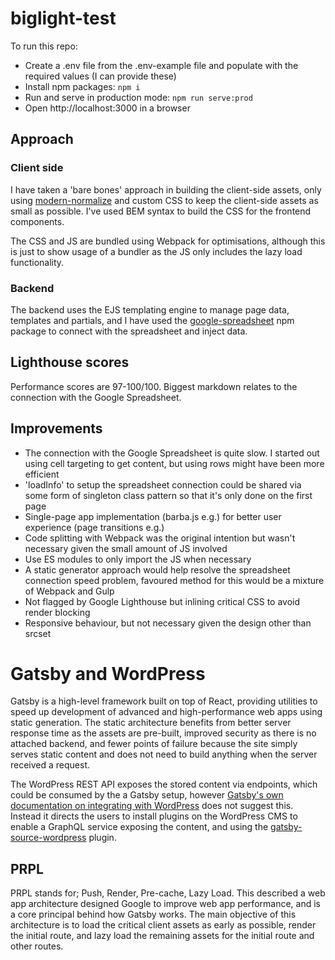 

# biglight-test
To run this repo:
- Create a .env file from the .env-example file and populate with the required values (I can provide these)
- Install npm packages: `npm i`
- Run and serve in production mode: `npm run serve:prod`
- Open http://localhost:3000 in a browser

## Approach
### Client side
I have taken a 'bare bones' approach in building the client-side assets, only using [modern-normalize](https://github.com/sindresorhus/modern-normalize) and custom CSS to keep the client-side assets as small as possible. I've used BEM syntax to build the CSS for the frontend components.

The CSS and JS are bundled using Webpack for optimisations, although this is just to show usage of a bundler as the JS only includes the lazy load functionality.

### Backend
The backend uses the EJS templating engine to manage page data, templates and partials, and I have used the [google-spreadsheet](https://www.npmjs.com/package/google-spreadsheet) npm package to connect with the spreadsheet and inject data.

## Lighthouse scores
Performance scores are 97-100/100. Biggest markdown relates to the connection with the Google Spreadsheet.

## Improvements
- The connection with the Google Spreadsheet is quite slow. I started out using cell targeting to get content, but using rows might have been more efficient
- 'loadInfo' to setup the spreadsheet connection could be shared via some form of singleton class pattern so that it's only done on the first page
- Single-page app implementation (barba.js e.g.) for better user experience (page transitions e.g.)
- Code splitting with Webpack was the original intention but wasn't necessary given the small amount of JS involved
- Use ES modules to only import the JS when necessary
- A static generator approach would help resolve the spreadsheet connection speed problem, favoured method for this would be a mixture of Webpack and Gulp
- Not flagged by Google Lighthouse but inlining critical CSS to avoid render blocking
- Responsive behaviour, but not necessary given the design other than srcset

# Gatsby and WordPress
Gatsby is a high-level framework built on top of React, providing utilities to speed up development of advanced and high-performance web apps using static generation. The static architecture benefits from better server response time as the assets are pre-built, improved security as there is no attached backend, and fewer points of failure because the site simply serves static content and does not need to build anything when the server received a request.

The WordPress REST API exposes the stored content via endpoints, which could be consumed by the a Gatsby setup, however [Gatsby's own documentation on integrating with WordPress](https://www.gatsbyjs.com/guides/wordpress/) does not suggest this. Instead it directs the users to install plugins on the WordPress CMS to enable a GraphQL service exposing the content, and using the [gatsby-source-wordpress](https://www.gatsbyjs.com/plugins/gatsby-source-wordpress-experimental/) plugin.

## PRPL

PRPL stands for; Push, Render, Pre-cache, Lazy Load. This described a web app architecture designed Google to improve web app performance, and is a core principal behind how Gatsby works. The main objective of this architecture is to load the critical client assets as early as possible, render the initial route, and lazy load the remaining assets for the initial route and other routes.
